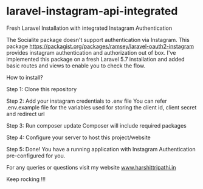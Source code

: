 # laravel-instagram-api-integrated
Fresh Laravel Installation with integrated Instagram Authentication

The Socialite package doesn't support authentication via Instagram. This package https://packagist.org/packages/ramsey/laravel-oauth2-instagram provides instagram authentication and authorization out of box. I've implemented this package on a fresh Laravel 5.7 installation and added basic routes and views to enable you to check the flow. 

How to install?

Step 1: Clone this repository

Step 2: Add your instagram credentials to .env file
You can refer .env.example file for the variables used for storing the client id, client secret and redirect url

Step 3: Run composer update
Composer will include required packages

Step 4: Configure your server to host this project/website

Step 5: Done!
You have a running application with Instagram Authentication pre-configured for you.

For any queries or questions visit my website www.harshittripathi.in

Keep rocking !!!
